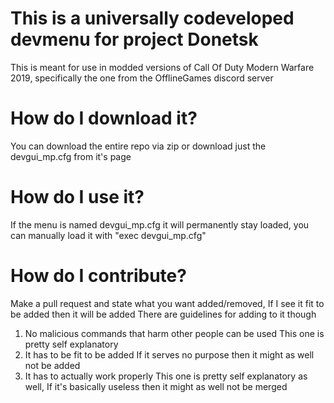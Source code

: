# This is a universally codeveloped devmenu for project Donetsk
This is meant for use in modded versions of Call Of Duty Modern Warfare 2019, specifically the one from the OfflineGames discord server

# How do I download it?
You can download the entire repo via zip or download just the devgui_mp.cfg from it's page

# How do I use it?
If the menu is named devgui_mp.cfg it will permanently stay loaded, you can manually load it with "exec devgui_mp.cfg"

# How do I contribute?
Make a pull request and state what you want added/removed, If I see it fit to be added then it will be added
There are guidelines for adding to it though
1. No malicious commands that harm other people can be used
This one is pretty self explanatory
2. It has to be fit to be added
If it serves no purpose then it might as well not be added
3. It has to actually work properly
This one is pretty self explanatory as well, If it's basically useless then it might as well not be merged

